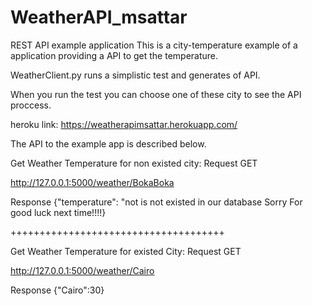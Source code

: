 # WeatherAPI_msattar
REST API example application
This is a city-temperature example of a application providing a API to get the temperature.

WeatherClient.py runs a simplistic test and generates of API.

When you run the test you can choose one of these city to see the API proccess.

heroku link:
https://weatherapimsattar.herokuapp.com/

The API to the example app is described below.

Get Weather Temperature for non existed city:
Request
GET

http://127.0.0.1:5000/weather/BokaBoka

Response
{"temperature": "not is not existed in our database Sorry For good luck next time!!!!}

+++++++++++++++++++++++++++++++++++++

Get Weather Temperature for existed City:
Request
GET

http://127.0.0.1:5000/weather/Cairo

Response
{"Cairo":30}
